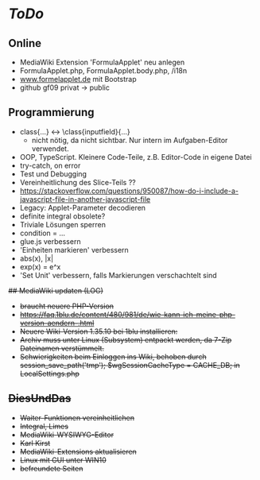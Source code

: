 # *ToDo* #
## Online
* MediaWiki Extension 'FormulaApplet' neu anlegen
* FormulaApplet.php, FormulaApplet.body.php, /i18n
* www.formelapplet.de mit Bootstrap
* github gf09 privat -> public

## Programmierung
* class{...} <-> \class{inputfield}{...}
    * nicht nötig, da nicht sichtbar. Nur intern im Aufgaben-Editor verwendet.
* OOP, TypeScript. Kleinere Code-Teile, z.B. Editor-Code in eigene Datei
* try-catch, on error
* Test und Debugging
* Vereinheitlichung des Slice-Teils ??
* https://stackoverflow.com/questions/950087/how-do-i-include-a-javascript-file-in-another-javascript-file
* Legacy: Applet-Parameter decodieren
* definite integral obsolete?
* Triviale Lösungen sperren
* condition = ...
* glue.js verbessern
* 'Einheiten markieren' verbessern
* abs(x), |x|
* exp(x) = e^x
* 'Set Unit' verbessern, falls Markierungen verschachtelt sind


<s>## MediaWiki updaten (LOG)
* braucht neuere PHP-Version
* https://faq.1blu.de/content/480/981/de/wie-kann-ich-meine-php-version-aendern-.html
* Neuere Wiki-Version 1.35.10 bei 1blu installieren:
* Archiv muss unter Linux (Subsystem) entpackt werden, 
  da 7-Zip Dateinamen verstümmelt.
* Schwierigkeiten beim Einloggen ins Wiki, behoben durch
  session_save_path('tmp');
  $wgSessionCacheType = CACHE_DB;
  in LocalSettings.php


## DiesUndDas
* Waiter-Funktionen vereinheitlichen
* Integral, Limes
* MediaWiki-WYSIWYG-Editor
* Karl Kirst
* MediaWiki-Extensions aktualisieren
* Linux mit GUI unter WIN10
* befreundete Seiten


